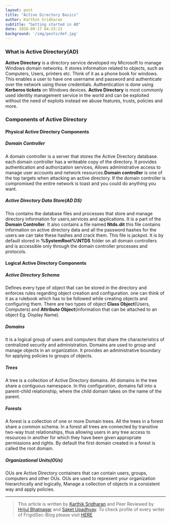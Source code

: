 ```yaml
---
layout: post
title: "Active Directory Basics"
author: Karthik Sridharan
subtitle: "Getting started in AD"
date: 2020-09-17 04:23:13 
background: '/img/posts/def.jpg'
---
```



### What is Active Directory(AD)

**Active Directory** is a directory service developed my Microsoft to manage  Windows domain networks. It stores information related to objects, such as Computers, Users, printers etc. Think of it as a phone book for windows. This enables a user to have one username and password and authenticate over the network using those credentials. Authentication is done using **Kerberos tickets** on Windows devices. **Active Directory** is most commonly used identity management service in the world and can be exploited without the need of exploits instead we abuse features, trusts, policies and more.

### Components of Active Directory


#### Physical Active Directory Components


##### Domain Controller

A domain controller is a server that stores the Active Directory database. each domain controller has a writeable copy of the directory. It provides authentication and authorization services, Allows administrative access to manage user accounts and network resources.**Domain controller** is one of the top targets when attacking an active directory. If the domain controller is compromised the entire network is toast and you could do anything you want.

##### Active Directory Data Store(AD DS)

This contains the database files and processes that store and manage directory information for users,services and applications. It is a part of the **Domain Controller**. It also contains a file named **Ntds.dit** this file contains information on active directory data and all the password hashes for the users.we can take these hashes and crack them.  This file is jackpot. It is by default stored in **%SystemRoot%\NTDS** folder on all domain controllers and is accessible only through the domain controller processes and protocols. 
 
#### Logical Active Directory Components


##### Active Directory Schema

Defines every type of object that can be stored in the directory and enforces rules regarding object creation and configuration. one can think of it as a rulebook which has to be followed while creating objects and configuring them. There are  two types of object **Class Object**(Users, Computers) and **Attribute Object**(information that can be attached to an object Eg. Display Name).
 
##### Domains

It is a logical group of users and computers that share the characteristics of centralized security and administration. Domains are used to group and manage objects in an organization. It provides an administrative boundary for applying policies to groups of objects.
 
##### Trees

 A tree is a collection of Active Directory domains. All domains in the tree share a contiguous namespace. In this configuration, domains fall into a parent-child relationship, where the child domain takes on the name of the parent.
 
##### Forests
 
 A forest is a collection of one or more Domain trees. All the trees in a forest share a common schema. In a forest all trees are connected by transitive two-way trust relationships, thus allowing users in any tree access to resources in another for which they have been given appropriate permissions and rights. By default the first domain created in a forest is called the root domain.
 
##### Organizational Units(OUs)

OUs are Active Directory containers that can contain users, groups, computers and other OUs. OUs are used to represent your organization hierarchically and logically, Manage a collection of objects in a consistent way and apply policies.

---

> This article is written by [Karthik Sridharan]() and Peer Reviewed by [Hrijul Bhatnagar]() and [Saket Upadhyay](). To check profile of every writer of FrigidSec-Blog please visit [HERE](https://github.com/FrigidSec/blog/tree/master/Writers)
